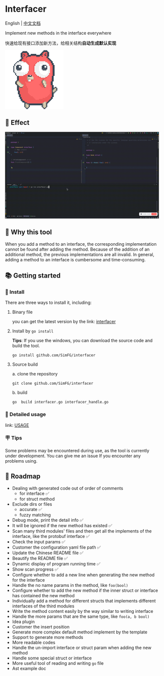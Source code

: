 # Interfacer
English | [中文文档](doc/user/README_CN.md)

Implement new methods in the interface everywhere

快速给现有接口添加新方法，给相关结构**自动生成默认实现**

![effect](pic/golang.gif)

## 🎉 Effect

![effect](pic/effect.gif)

## 🤔️ Why this tool
When you add a method to an interface, the corresponding implementation cannot be found after adding the method.
Because of the addition of an additional method, the previous implementations are all invalid.
In general, adding a method to an interface is cumbersome and time-consuming.

## 📚 Getting started

### 📜 Install 
There are three ways to install it, including:
1. Binary file

    you can get the latest version by the link: [interfacer](https://github.com/SimFG/interfacer/blob/main/interfacer?raw=true)

2. Install by `go install`

   **Tips**: If you use the windows, you can download the source code and build the tool.

    ```shell
    go install github.com/SimFG/interfacer
    ```

3. Source build

   a. clone the repository
    ```shell
    git clone github.com/SimFG/interfacer
    ```
   b. build
    ```shell
    go  build interfacer.go interfacer_handle.go
    ```

### 🔬 Detailed usage
link: [USAGE](doc/user/USAGE.md)

### 🪧 Tips
Some problems may be encountered during use, as the tool is currently under development. You can give me an issue If you encounter any problems using.

## 🧭 Roadmap
- Dealing with generated code out of order of comments
  - for interface ✅
  - for struct method
- Exclude dirs or files
  - accurate ✅
  - fuzzy matching
- Debug mode, print the detail info ✅
- It will be ignored if the new method has existed ✅
- Scan many third modules' files and then get all the implements of the interface, like the protobuf interface ✅
- Check the input params ✅
- Customer the configuration yaml file path ✅
- Update the Chinese README file ✅
- Beautify the README file ✅
- Dynamic display of program running time ✅
- Show scan progress ✅
- Configure whether to add a new line when generating the new method for the interface
- Handle the no name params in the method, like `foo(bool)`
- Configure whether to add the new method if the inner struct or interface has contained the new method 
- Individually add a method for different structs that implements different interfaces of the third modules
- Write the method content easily by the way similar to writing interface
- Handle the more params that are the same type, like `foo(a, b bool)`
- Idea plugin
- Customer the insert position
- Generate more complex default method implement by the template
- Support to generate more methods
- More readable codes
- Handle the un-import interface or struct param when adding the new method 
- Handle some special struct or interface
- More useful tool of reading and writing `go` file
- Ast example doc